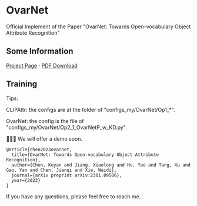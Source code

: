 # OvarNet

Official Implement of the Paper "OvarNet: Towards Open-vocabulary Object Attribute Recognition"

## Some Information

[Project Page](https://kyanchen.github.io/OvarNet/) $\cdot$ [PDF Download](https://arxiv.org/abs/2301.09506)

## Training

Tips:

CLIPAttr: the configs are at the folder of "configs_my/OvarNet/Op1_*".

OvarNet: the config is the file of "configs_my/OvarNet/Op2_1_OvarNetP_w_KD.py".


🚀️🚀️🚀️ We will offer a demo soon.

```
@article{chen2023ovarnet,
  title={OvarNet: Towards Open-vocabulary Object Attribute Recognition},
  author={Chen, Keyan and Jiang, Xiaolong and Hu, Yao and Tang, Xu and Gao, Yan and Chen, Jianqi and Xie, Weidi},
  journal={arXiv preprint arXiv:2301.09506},
  year={2023}
}
```
If you have any questions, please feel free to reach me.
